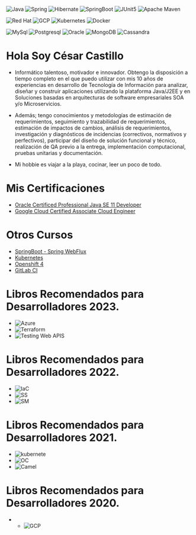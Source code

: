 ![Java](https://img.shields.io/badge/java-%23ED8B00.svg?style=for-the-badge&logo=java&logoColor=white) 
![Spring](https://img.shields.io/badge/Spring-6DB33F?style=for-the-badge&logo=spring&logoColor=white)
![Hibernate](https://img.shields.io/badge/Hibernate-59666C?style=for-the-badge&logo=Hibernate&logoColor=white)
![SpringBoot](https://img.shields.io/badge/Spring_Boot-F2F4F9?style=for-the-badge&logo=spring-boot)
![JUnit5](https://img.shields.io/badge/Junit5-25A162?style=for-the-badge&logo=junit5&logoColor=white)
![Apache Maven](https://img.shields.io/badge/Apache%20Maven-C71A36?style=for-the-badge&logo=Apache%20Maven&logoColor=white)

![Red Hat](https://img.shields.io/badge/Red%20Hat-EE0000?style=for-the-badge&logo=redhat&logoColor=white)
![GCP](https://img.shields.io/badge/Google_Cloud-4285F4?style=for-the-badge&logo=google-cloud&logoColor=white)
![Kubernetes](https://img.shields.io/badge/kubernetes-%23326ce5.svg?style=for-the-badge&logo=kubernetes&logoColor=white)
![Docker](https://img.shields.io/badge/docker-%230db7ed.svg?style=for-the-badge&logo=docker&logoColor=white)

![MySql](https://img.shields.io/badge/MySQL-005C84?style=for-the-badge&logo=mysql&logoColor=white)
![Postgresql](https://img.shields.io/badge/PostgreSQL-316192?style=for-the-badge&logo=postgresql&logoColor=white)
![Oracle](https://img.shields.io/badge/Oracle-F80000?style=for-the-badge&logo=Oracle&logoColor=white)
![MongoDB](https://img.shields.io/badge/MongoDB-4EA94B?style=for-the-badge&logo=mongodb&logoColor=white)
![Cassandra](https://img.shields.io/badge/Cassandra-1287B1?style=for-the-badge&logo=apache%20cassandra&logoColor=white)

# Hola Soy César Castillo

- Informático talentoso, motivador e innovador. Obtengo la disposición a tiempo completo en el que puedo utilizar con mis 10 años de experiencias en desarrollo de Tecnología de Información para analizar, diseñar y construir aplicaciones utilizando la plataforma Java/J2EE y en Soluciones basadas en arquitecturas de software empresariales SOA y/o Microservicios.

- Además; tengo conocimientos y metodologías de estimación de requerimientos, seguimiento y trazabilidad de requerimientos, estimación de impactos de cambios, análisis de requerimientos, investigación y diagnósticos de incidencias (correctivos, normativos y perfectivos), participar del diseño de solución funcional y técnico, realización de QA previo a la entrega, implementación computacional, pruebas unitarias y documentación.

- Mi hobbie es viajar a la playa, cocinar, leer un poco de todo.

# Mis Certificaciones

* [Oracle Certificed Professional Java SE 11 Developer](https://catalog-education.oracle.com/pls/certview/sharebadge?id=DB42305F18FBDE1C2B6AE25BBBB4EB48F1AB2B5F09178AA8581E16DA0ADB2657)
* [Google Cloud Certified Associate Cloud Engineer](https://www.credential.net/1895fb6c-bdd0-4168-b41f-0a89271739cf?_ga=2.249283079.1881784009.1665090195-136234249.1664560753&_gl=1*ewvip9*_ga*MTM2MjM0MjQ5LjE2NjQ1NjA3NTM.*_ga_FSDJZHHBH0*MTY2NTA5MDE5NC4zLjEuMTY2NTA5MDI0My4wLjAuMA..)

# Otros Cursos
* [SpringBoot - Spring WebFlux](https://www.udemy.com/certificate/UC-bc753a54-20f9-4c9e-a4f5-8c75ec2aa85b/)
* [Kubernetes](https://www.udemy.com/certificate/UC-3f408947-89c5-4cca-80fa-5b12b15f5292/)
* [Openshift 4](https://www.udemy.com/certificate/UC-28eb0af4-164e-43dc-af17-21021e777da7/)
* [GitLab CI](https://www.udemy.com/certificate/UC-3d50b59e-59b4-490d-945b-862d294778ae/)

# Libros Recomendados para Desarrolladores 2023.
* ![Azure](https://images.manning.com/360/480/resize/book/b/7928fec-b5ca-423e-aad8-7736b6df918b/Klint-MEAP-HI.png)
* ![Terraform](https://images.manning.com/360/480/resize/book/a/5d34a72-3793-4bbc-8f26-6db463d4c9ea/Winkler-Terraform-HI.png)
* ![Testing Web APIS](https://images.manning.com/360/480/resize/book/8/ae11d3f-075b-4846-8d71-a1a0c11f3a02/Winteringham-HI.png)
# Libros Recomendados para Desarrolladores 2022.
* ![IaC](https://images.manning.com/360/480/resize/book/2/9951cba-7a0f-4b30-9412-b19ac3bbfb67/Wang-HI.png)
* ![SS](https://images.manning.com/360/480/resize/book/6/e751b54-0e51-4676-b05f-c0f023d152b9/Spilca-Spring-HI.png)
* ![SM](https://images.manning.com/360/480/resize/book/a/6485b53-630d-4e44-9503-46d4329fbd35/Huaylupo-2ed-HI.png)
# Libros Recomendados para Desarrolladores 2021.
* ![kubernete](https://images.manning.com/360/480/resize/book/2/7d2e426-8971-4726-b0ff-71fd92ee86b2/Luksa-Kubernetes-2ed-MEAP-HI.png)
* ![OC](https://images.manning.com/360/480/resize/book/2/25f4fa5-2fb2-4aa6-ae86-709f8bab1d0d/Duncan-OpenShift-HI.png)
* ![Camel](https://images.manning.com/360/480/resize/book/c/679d9b4-96ca-42b1-8067-ea22a630fd1e/Ibsen-Camel-2ed-HI.png)
# Libros Recomendados para Desarrolladores 2020. 
* * ![GCP](https://images.manning.com/360/480/resize/book/b/20ddcc2-7c20-4d7b-aeac-ca11d2db279e/Geewax-GoogleCP-HI.png)


